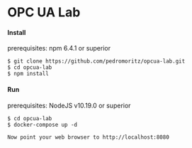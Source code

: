 OPC UA Lab
=====================

#### Install

prerequisites: npm 6.4.1 or superior

    $ git clone https://github.com/pedromoritz/opcua-lab.git
    $ cd opcua-lab
    $ npm install

#### Run

prerequisites: NodeJS v10.19.0 or superior

    $ cd opcua-lab
    $ docker-compose up -d
    
    Now point your web browser to http://localhost:8080

